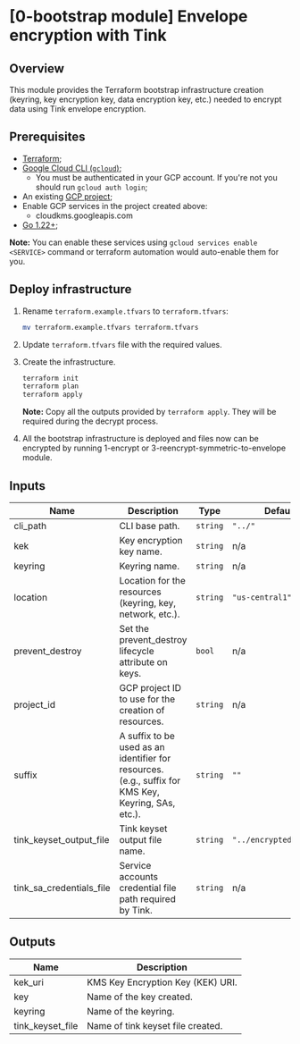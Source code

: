 # [0-bootstrap module] Envelope encryption with Tink

## Overview

This module provides the Terraform bootstrap infrastructure creation (keyring, key encryption key, data encryption key, etc.) needed to encrypt data using Tink envelope encryption.

## Prerequisites

- [Terraform](https://developer.hashicorp.com/terraform/downloads);
- [Google Cloud CLI (`gcloud`)](https://cloud.google.com/sdk/docs/install-sdk);
    - You must be authenticated in your GCP account. If you're not you should run `gcloud auth login`;
- An existing [GCP project](https://cloud.google.com/resource-manager/docs/creating-managing-projects#creating_a_project);
- Enable GCP services in the project created above:
    - cloudkms.googleapis.com
- [Go 1.22+](https://go.dev/dl/);

**Note:** You can enable these services using `gcloud services enable <SERVICE>` command or terraform automation would auto-enable them for you.

## Deploy infrastructure

1. Rename `terraform.example.tfvars` to `terraform.tfvars`:
    ```sh
    mv terraform.example.tfvars terraform.tfvars
    ```

1. Update `terraform.tfvars` file with the required values.

1. Create the infrastructure.

    ```sh
    terraform init
    terraform plan
    terraform apply
    ```
    **Note:** Copy all the outputs provided by `terraform apply`. They will be required during the decrypt process.

1. All the bootstrap infrastructure is deployed and files now can be encrypted by running 1-encrypt or 3-reencrypt-symmetric-to-envelope module.

<!-- BEGINNING OF PRE-COMMIT-TERRAFORM DOCS HOOK -->
## Inputs

| Name | Description | Type | Default | Required |
|------|-------------|------|---------|:--------:|
| cli\_path | CLI base path. | `string` | `"../"` | no |
| kek | Key encryption key name. | `string` | n/a | yes |
| keyring | Keyring name. | `string` | n/a | yes |
| location | Location for the resources (keyring, key, network, etc.). | `string` | `"us-central1"` | no |
| prevent\_destroy | Set the prevent\_destroy lifecycle attribute on keys. | `bool` | n/a | yes |
| project\_id | GCP project ID to use for the creation of resources. | `string` | n/a | yes |
| suffix | A suffix to be used as an identifier for resources. (e.g., suffix for KMS Key, Keyring, SAs, etc.). | `string` | `""` | no |
| tink\_keyset\_output\_file | Tink keyset output file name. | `string` | `"../encrypted_keyset"` | no |
| tink\_sa\_credentials\_file | Service accounts credential file path required by Tink. | `string` | n/a | yes |

## Outputs

| Name | Description |
|------|-------------|
| kek\_uri | KMS Key Encryption Key (KEK) URI. |
| key | Name of the key created. |
| keyring | Name of the keyring. |
| tink\_keyset\_file | Name of tink keyset file created. |

<!-- END OF PRE-COMMIT-TERRAFORM DOCS HOOK -->
